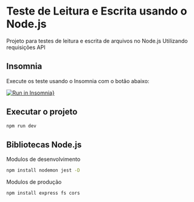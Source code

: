 # Teste de Leitura e Escrita  usando o Node.js
Projeto para testes de leitura e escrita de arquivos no Node.js
Utilizando requisições API 

## Insomnia

Execute os teste usando o Insomnia com o botão abaixo:

[![Run in Insomnia}](https://insomnia.rest/images/run.svg)](https://insomnia.rest/run/?label=ReadWrite%20File%20API&uri=https%3A%2F%2Fraw.githubusercontent.com%2Fnatanfiuza%2FNodeJs-readwrite-files%2Fmaster%2FInsomnia.json)

## Executar o projeto
```bash
npm run dev
```
## Bibliotecas Node.js

Modulos de desenvolvimento

```bash
npm install nodemon jest -D
```
Modulos de produção

```bash
npm install express fs cors
```



